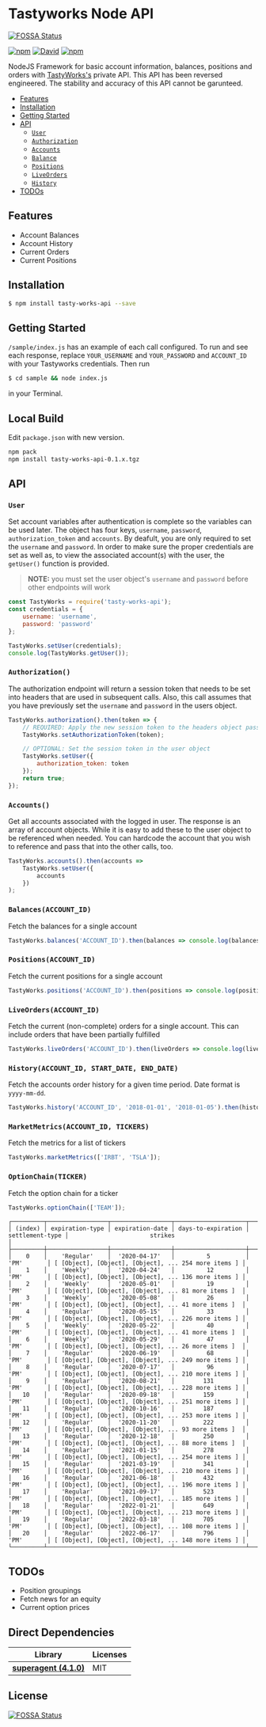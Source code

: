 # Tastyworks Node API
[![FOSSA Status](https://app.fossa.io/api/projects/git%2Bgithub.com%2Ftylerfloyd%2FTastyWorks.svg?type=shield)](https://app.fossa.io/projects/git%2Bgithub.com%2Ftylerfloyd%2FTastyWorks?ref=badge_shield)


[![npm](https://img.shields.io/npm/v/tasty-works-api.svg?style=flat-square)](https://www.npmjs.com/package/tasty-works-api)
[![David](https://img.shields.io/david/tylerfloyd/tastyworks.svg?style=flat-square)](https://david-dm.org/tylerfloyd/tastyworks)
[![npm](https://img.shields.io/npm/dm/tasty-works-api.svg)](https://www.npmjs.com/package/tasty-works-api)

NodeJS Framework for basic account information, balances, positions and orders with [TastyWorks's](https://www.tastyworks.com/) private API. This API has been reversed engineered. The stability and accuracy of this API cannot be garunteed.

- [Features](#features)
- [Installation](#installation)
- [Getting Started](#gettingStarted)
- [API](#API)
  - [`User`](#user)
  - [`Authorization`](#authorization)
  - [`Accounts`](#accounts)
  - [`Balance`](#balances)
  - [`Positions`](#positions)
  - [`LiveOrders`](#liveorders)
  - [`History`](#history)
- [TODOs](#todos)

## Features

- Account Balances
- Account History
- Current Orders
- Current Positions

## Installation

```bash
$ npm install tasty-works-api --save
```

## Getting Started

`/sample/index.js` has an example of each call configured. To run and see each response, replace `YOUR_USERNAME` and `YOUR_PASSWORD` and `ACCOUNT_ID` with your Tastyworks credentials. Then run
```bash
$ cd sample && node index.js
```
in your Terminal.

## Local Build
Edit `package.json` with new version.
```bash
npm pack
npm install tasty-works-api-0.1.x.tgz
```

## API

### `User`

Set account variables after authentication is complete so the variables can be used later. The object has four keys, `username`, `password`, `authorization_token` and `accounts`. By deafult, you are only required to set the `username` and `password`. In order to make sure the proper credentials are set as well as, to view the associated account(s) with the user, the `getUser()` function is provided.

> **NOTE:** you must set the user object's `username` and `password` before other endpoints will work

```js
const TastyWorks = require('tasty-works-api');
const credentials = {
	username: 'username',
	password: 'password'
};

TastyWorks.setUser(credentials);
console.log(TastyWorks.getUser());
```

### `Authorization()`

The authorization endpoint will return a session token that needs to be set into headers that are used in subsequent calls. Also, this call assumes that you have previously set the `username` and `password` in the users object.

```js
TastyWorks.authorization().then(token => {
	// REQUIRED: Apply the new session token to the headers object passed into each call
	TastyWorks.setAuthorizationToken(token);

	// OPTIONAL: Set the session token in the user object
	TastyWorks.setUser({
		authorization_token: token
	});
	return true;
});
```

### `Accounts()`

Get all accounts associated with the logged in user. The response is an array of account objects. While it is easy to add these to the user object to be referenced when needed. You can hardcode the account that you wish to reference and pass that into the other calls, too.

```js
TastyWorks.accounts().then(accounts =>
	TastyWorks.setUser({
		accounts
	})
);
```

### `Balances(ACCOUNT_ID)`

Fetch the balances for a single account

```js
TastyWorks.balances('ACCOUNT_ID').then(balances => console.log(balances));
```

### `Positions(ACCOUNT_ID)`

Fetch the current positions for a single account

```js
TastyWorks.positions('ACCOUNT_ID').then(positions => console.log(positions));
```

### `LiveOrders(ACCOUNT_ID)`

Fetch the current (non-complete) orders for a single account. This can include orders that have been partially fulfilled

```js
TastyWorks.liveOrders('ACCOUNT_ID').then(liveOrders => console.log(liveOrders));
```

### `History(ACCOUNT_ID, START_DATE, END_DATE)`

Fetch the accounts order history for a given time period. Date format is `yyyy-mm-dd`.

```js
TastyWorks.history('ACCOUNT_ID', '2018-01-01', '2018-01-05').then(history => console.log(history));
```

### `MarketMetrics(ACCOUNT_ID, TICKERS)`

Fetch the metrics for a list of tickers

```js
TastyWorks.marketMetrics(['IRBT', 'TSLA']);
```

### `OptionChain(TICKER)`

Fetch the option chain for a ticker

```js
TastyWorks.optionChain(['TEAM']);
```

```
┌─────────┬─────────────────┬─────────────────┬────────────────────┬─────────────────┬──────────────────────────────────────────────────────┐
│ (index) │ expiration-type │ expiration-date │ days-to-expiration │ settlement-type │                       strikes                        │
├─────────┼─────────────────┼─────────────────┼────────────────────┼─────────────────┼──────────────────────────────────────────────────────┤
│    0    │    'Regular'    │  '2020-04-17'   │         5          │      'PM'       │ [ [Object], [Object], [Object], ... 254 more items ] │
│    1    │    'Weekly'     │  '2020-04-24'   │         12         │      'PM'       │ [ [Object], [Object], [Object], ... 136 more items ] │
│    2    │    'Weekly'     │  '2020-05-01'   │         19         │      'PM'       │ [ [Object], [Object], [Object], ... 81 more items ]  │
│    3    │    'Weekly'     │  '2020-05-08'   │         26         │      'PM'       │ [ [Object], [Object], [Object], ... 41 more items ]  │
│    4    │    'Regular'    │  '2020-05-15'   │         33         │      'PM'       │ [ [Object], [Object], [Object], ... 226 more items ] │
│    5    │    'Weekly'     │  '2020-05-22'   │         40         │      'PM'       │ [ [Object], [Object], [Object], ... 41 more items ]  │
│    6    │    'Weekly'     │  '2020-05-29'   │         47         │      'PM'       │ [ [Object], [Object], [Object], ... 26 more items ]  │
│    7    │    'Regular'    │  '2020-06-19'   │         68         │      'PM'       │ [ [Object], [Object], [Object], ... 249 more items ] │
│    8    │    'Regular'    │  '2020-07-17'   │         96         │      'PM'       │ [ [Object], [Object], [Object], ... 210 more items ] │
│    9    │    'Regular'    │  '2020-08-21'   │        131         │      'PM'       │ [ [Object], [Object], [Object], ... 228 more items ] │
│   10    │    'Regular'    │  '2020-09-18'   │        159         │      'PM'       │ [ [Object], [Object], [Object], ... 251 more items ] │
│   11    │    'Regular'    │  '2020-10-16'   │        187         │      'PM'       │ [ [Object], [Object], [Object], ... 253 more items ] │
│   12    │    'Regular'    │  '2020-11-20'   │        222         │      'PM'       │ [ [Object], [Object], [Object], ... 93 more items ]  │
│   13    │    'Regular'    │  '2020-12-18'   │        250         │      'PM'       │ [ [Object], [Object], [Object], ... 88 more items ]  │
│   14    │    'Regular'    │  '2021-01-15'   │        278         │      'PM'       │ [ [Object], [Object], [Object], ... 254 more items ] │
│   15    │    'Regular'    │  '2021-03-19'   │        341         │      'PM'       │ [ [Object], [Object], [Object], ... 210 more items ] │
│   16    │    'Regular'    │  '2021-06-18'   │        432         │      'PM'       │ [ [Object], [Object], [Object], ... 196 more items ] │
│   17    │    'Regular'    │  '2021-09-17'   │        523         │      'PM'       │ [ [Object], [Object], [Object], ... 185 more items ] │
│   18    │    'Regular'    │  '2022-01-21'   │        649         │      'PM'       │ [ [Object], [Object], [Object], ... 213 more items ] │
│   19    │    'Regular'    │  '2022-03-18'   │        705         │      'PM'       │ [ [Object], [Object], [Object], ... 108 more items ] │
│   20    │    'Regular'    │  '2022-06-17'   │        796         │      'PM'       │ [ [Object], [Object], [Object], ... 148 more items ] │
└─────────┴─────────────────┴─────────────────┴────────────────────┴─────────────────┴──────────────────────────────────────────────────────┘
```

## TODOs

- Position groupings
- Fetch news for an equity
- Current option prices

## Direct Dependencies

| Library                               | Licenses |
| ------------------------------------- | -------- |
| **[superagent (4.1.0)](#superagent)** | MIT      |

## License

[![FOSSA Status](https://app.fossa.io/api/projects/git%2Bgithub.com%2Ftylerfloyd%2FTastyWorks.svg?type=large)](https://app.fossa.io/projects/git%2Bgithub.com%2Ftylerfloyd%2FTastyWorks?ref=badge_large)
